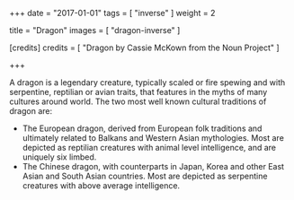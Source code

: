 +++
date = "2017-01-01"
tags = [ "inverse" ]
weight = 2

title = "Dragon"
images = [ "dragon-inverse" ]

[credits]
  credits = [
    "Dragon by Cassie McKown from the Noun Project"
  ]

+++

A dragon is a legendary creature, typically scaled or fire spewing and with serpentine, reptilian or avian traits, that features in the myths of many cultures around world. The two most well known cultural traditions of dragon are:

* The European dragon, derived from European folk traditions and ultimately related to Balkans and Western Asian mythologies. Most are depicted as reptilian creatures with animal level intelligence, and are uniquely six limbed.
* The Chinese dragon, with counterparts in Japan, Korea and other East Asian and South Asian countries. Most are depicted as serpentine creatures with above average intelligence.
